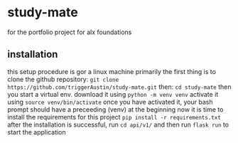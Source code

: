 # study-mate
for the portfolio project for alx foundations

## installation
this setup procedure is gor a linux machine primarily
the first thing is to clone the github repository:
`git clone https://github.com/triggerAustin/study-mate.git`
then:
`cd study-mate`
then you start a virtual env.
download it using `python -m venv venv`
activate it using `source venv/bin/activate`
once you have activated it, your bash prompt should have a preceeding (venv) at the beginning
now it is time to install the requirements for this project
`pip install -r requirements.txt`
after the installation is successful, run `cd api/v1/` and then run `flask run` to start the application
